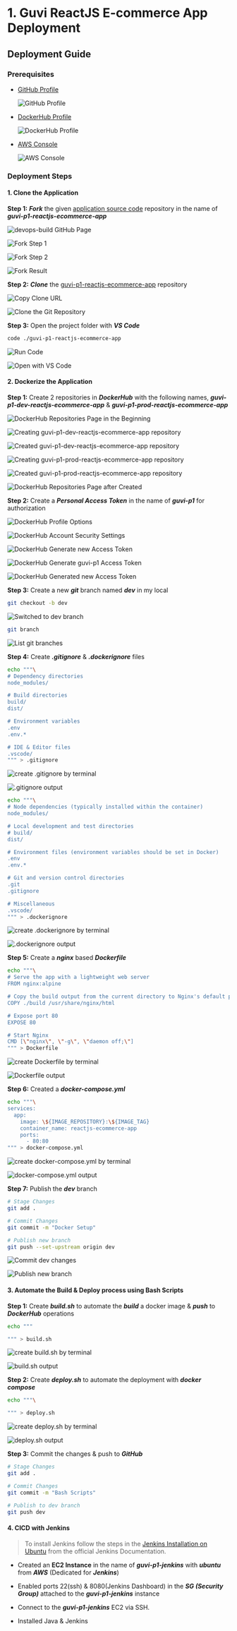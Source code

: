 # 1. Guvi ReactJS E-commerce App Deployment

## Deployment Guide

### Prerequisites

- [GitHub Profile](https://github.com/christine-robinson)
  
  ![GitHub Profile](./images/01-github-profile.png)

- [DockerHub Profile](https://hub.docker.com/repositories/christinerobinson101)

  ![DockerHub Profile](./images/02-dockerhub-profile.png)

- [AWS Console](https://ap-south-1.console.aws.amazon.com/console/home?region=ap-south-1#)

  ![AWS Console](./images/03-aws-console.png)

### Deployment Steps

#### 1. Clone the Application

**Step 1:** ***Fork*** the given [application source code](https://github.com/sriram-R-krishnan/devops-build) repository in the name of ***guvi-p1-reactjs-ecommerce-app***

![devops-build GitHub Page](./images/04-devops-build-github-page.png)

![Fork Step 1](./images/05-git-repository-fork-step-1.png)

![Fork Step 2](./images/06-git-repository-fork-step-2.png)

![Fork Result](./images/07-git-repository-forked.png)

**Step 2:** ***Clone*** the [guvi-p1-reactjs-ecommerce-app](https://github.com/christine-robinson/guvi-p1-reactjs-ecommerce-app) repository

![Copy Clone URL](./images/08-git-clone-url-copied.png)

![Clone the Git Repository](./images/09-git-clone-done.png)

**Step 3:** Open the project folder with ***VS Code***

```bash
code ./guvi-p1-reactjs-ecommerce-app
```

![Run Code](./images/10-vscode-command.png)

![Open with VS Code](./images/11-vscode-with-project-folder.png)

#### 2. Dockerize the Application

**Step 1:** Create 2 repositories in ***DockerHub*** with the following names, ***guvi-p1-dev-reactjs-ecommerce-app*** & ***guvi-p1-prod-reactjs-ecommerce-app***

![DockerHub Repositories Page in the Beginning](./images/12-dockerhub-reposiroties-page-in-the-beginning.png)

![Creating guvi-p1-dev-reactjs-ecommerce-app repository](./images/13-dockerhub-repository-creating-1.png)

![Created guvi-p1-dev-reactjs-ecommerce-app repository](./images/14-dockerhub-repository-created-1.png)

![Creating guvi-p1-prod-reactjs-ecommerce-app repository](./images/15-dockerhub-repository-creating-2.png)

![Created guvi-p1-prod-reactjs-ecommerce-app repository](./images/16-dockerhub-repository-created-2.png)

![DockerHub Repositories Page after Created](./images/17-dockerhub-reposiroties-page-after-created.png)

**Step 2:** Create a ***Personal Access Token*** in the name of ***guvi-p1*** for authorization

![DockerHub Profile Options](./images/18-dockerhub-profile-options.png)

![DockerHub Account Security Settings](./images/19-dockerhub-account-security-settings.png)

![DockerHub Generate new Access Token](./images/20-dockerhub-generate-new-pat.png)

![DockerHub Generate guvi-p1 Access Token](./images/21-dockerhub-generate-pat-guvi-p1.png)

![DockerHub Generated new Access Token](./images/22-dockerhub-pat-guvi-p1-created.png)

**Step 3:** Create a new ***git*** branch named ***dev*** in my local

```bash
git checkout -b dev
```

![Switched to dev branch](./images/23-vscode-git-checkout-dev.png)

```bash
git branch
```

![List git branches](./images/24-vs-code-list-git-branches.png)

**Step 4:** Create ***.gitignore*** & ***.dockerignore*** files

```bash
echo """\
# Dependency directories
node_modules/

# Build directories
build/
dist/

# Environment variables
.env
.env.*

# IDE & Editor files
.vscode/
""" > .gitignore
```

![create .gitignore by terminal](./images/25-create-gitignore-command.png)

![.gitignore output](./images/26-gitignore-output.png)

```bash
echo """\
# Node dependencies (typically installed within the container)
node_modules/

# Local development and test directories
# build/
dist/

# Environment files (environment variables should be set in Docker)
.env
.env.*

# Git and version control directories
.git
.gitignore

# Miscellaneous
.vscode/
""" > .dockerignore
```

![create .dockerignore by terminal](./images/27-create-dockerignore-command.png)

![.dockerignore output](./images/28-dockerignore-output.png)

**Step 5:** Create a ***nginx*** based ***Dockerfile***

```bash
echo """\
# Serve the app with a lightweight web server
FROM nginx:alpine

# Copy the build output from the current directory to Nginx's default public directory
COPY ./build /usr/share/nginx/html

# Expose port 80
EXPOSE 80

# Start Nginx
CMD [\"nginx\", \"-g\", \"daemon off;\"]
""" > Dockerfile
```

![create Dockerfile by terminal](./images/29-create-dockerfile-command.png)

![Dockerfile output](./images/30-dockerfile-output.png)

**Step 6:** Created a ***docker-compose.yml***

```bash
echo """\
services:
  app:
    image: \${IMAGE_REPOSITORY}:\${IMAGE_TAG}
    container_name: reactjs-ecommerce-app
    ports:
      - 80:80
""" > docker-compose.yml
```

![create docker-compose.yml by terminal](./images/31-create-dockerfile-command.png)

![docker-compose.yml output](./images/32-docker-compose-output.png)

**Step 7:** Publish the ***dev*** branch

```bash
# Stage Changes
git add .

# Commit Changes
git commit -m "Docker Setup"

# Publish new branch
git push --set-upstream origin dev
```

![Commit dev changes](./images/33-commit-dev-changes.png)

![Publish new branch](./images/34-publish-dev-branch.png)

#### 3. Automate the Build & Deploy process using Bash Scripts

**Step 1:** Create ***build.sh*** to automate the ***build*** a docker image & ***push*** to ***DockerHub*** operations

```bash
echo """

""" > build.sh
```

![create build.sh by terminal]()

![build.sh output]()

**Step 2:** Create ***deploy.sh*** to automate the deployment with ***docker compose***

```bash
echo """\

""" > deploy.sh
```

![create deploy.sh by terminal]()

![deploy.sh output]()

**Step 3:** Commit the changes & push to ***GitHub***

```bash
# Stage Changes
git add .

# Commit Changes
git commit -m "Bash Scripts"

# Publish to dev branch
git push dev
```

#### 4. CICD with Jenkins

> To install Jenkins follow the steps in the [Jenkins Installation on Ubuntu](https://www.jenkins.io/doc/book/installing/linux/#debianubuntu) from the official Jenkins Documentation.

- Created an **EC2 Instance** in the name of ***guvi-p1-jenkins*** with ***ubuntu*** from ***AWS*** (Dedicated for ***Jenkins***)

- Enabled ports 22(ssh) & 8080(Jenkins Dashboard) in the ***SG (Security Group)*** attached to the ***guvi-p1-jenkins*** instance

- Connect to the ***guvi-p1-jenkins*** EC2 via SSH.

- Installed Java & Jenkins

